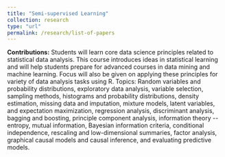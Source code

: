 ```yaml
---
title: "Semi-supervised Learning"
collection: research
type: "url"
permalink: /research/list-of-papers
---
```


**Contributions:** Students will learn core data science principles related to statistical data analysis. This course introduces ideas in statistical learning and will help students prepare for advanced courses in data mining and machine learning. Focus will also be given on applying these principles for variety of data analysis tasks using R. Topics: Random variables and probability distributions, exploratory data analysis, variable selection, sampling methods, histograms and probability distributions, density estimation, missing data and imputation, mixture models, latent variables, and expectation maximization, regression analysis, discriminant analysis, bagging and boosting, principle component analysis, information theory -- entropy, mutual information, Bayesian information criteria, conditional independence, rescaling and low-dimensional summaries, factor analysis, graphical causal models and causal inference, and evaluating predictive models.

